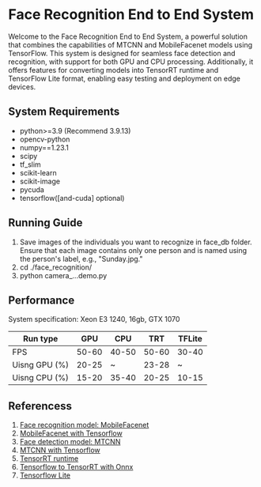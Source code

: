 # Face Recognition End to End System
Welcome to the Face Recognition End to End System, a powerful solution that combines the capabilities of MTCNN and MobileFacenet models using TensorFlow. This system is designed for seamless face detection and recognition, with support for both GPU and CPU processing. Additionally, it offers features for converting models into TensorRT runtime and TensorFlow Lite format, enabling easy testing and deployment on edge devices.

## System Requirements
- python>=3.9 (Recommend 3.9.13)
- opencv-python
- numpy==1.23.1
- scipy
- tf_slim
- scikit-learn
- scikit-image
- pycuda
- tensorflow([and-cuda] optional)
## Running Guide
1. Save images of the individuals you want to recognize in face_db folder. Ensure that each image contains only one person and is named using the person's label, e.g., "Sunday.jpg."
2. cd ./face_recognition/
3. python camera_...demo.py

## Performance
System specification: Xeon E3 1240, 16gb, GTX 1070

| Run type |  GPU  |  CPU  |  TRT  |  TFLite  |
| -------- | ----- | ----- | ----- | -------- |
|   FPS    | 50-60 | 40-50 | 50-60 |  30-40   |
|   Uisng GPU (%)  |  20-25  |    ~    |  23-28  |    ~    |  
|   Uisng CPU (%)  |  15-20  |  35-40  |  20-25  |  10-15  |  


## Referencess
1. [Face recognition model: MobileFacenet](https://arxiv.org/abs/1804.07573)
2. [MobileFacenet with Tensorflow](https://github.com/sirius-ai/MobileFaceNet_TF)
3. [Face detection model: MTCNN](https://arxiv.org/abs/1604.02878)
4. [MTCNN with Tensorflow](https://github.com/AITTSMD/MTCNN-Tensorflow)
5. [TensorRT runtime](https://docs.nvidia.com/deeplearning/frameworks/tf-trt-user-guide/index.html?fbclid=IwAR21MoF2yeZWshuXywCMP97iM_TSFTdI_gboOz4tLQlJF6Exrn8Gik9UlHs)
6. [Tensorflow to TensorRT with Onnx](https://github.com/riotu-lab/tf2trt_with_onnx)
7. [Tensorflow Lite](https://www.tensorflow.org/lite/guide)
